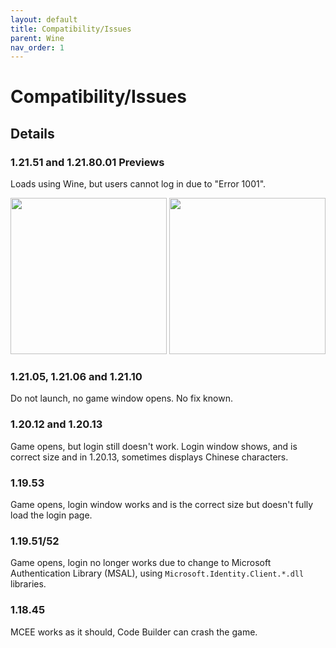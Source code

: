 ```yaml
---
layout: default
title: Compatibility/Issues
parent: Wine
nav_order: 1
---
```


# Compatibility/Issues

## Details

### 1.21.51 and 1.21.80.01 Previews
Loads using Wine, but users cannot log in due to "Error 1001".

<img src='https://gist.github.com/user-attachments/assets/81a64096-e8cf-4a84-8f63-81de0bb8c0ca' style="height:250px !important;">
<img src='https://gist.github.com/user-attachments/assets/b29d3c92-8283-43f4-b21d-58af8814644e' style="height:250px !important;">
<!--<img src='https://gist.github.com/user-attachments/assets/c3c4e7c1-cfc7-43da-bb67-585d48bfeb19' style="height:250px !important;">-->

### 1.21.05, 1.21.06 and 1.21.10
Do not launch, no game window opens. No fix known.

### 1.20.12 and 1.20.13
Game opens, but login still doesn't work. Login window shows, and is correct size and in 1.20.13, sometimes displays Chinese characters.

### 1.19.53
Game opens, login window works and is the correct size but doesn't fully load the login page.

### 1.19.51/52
Game opens, login no longer works due to change to Microsoft Authentication Library (MSAL), using `Microsoft.Identity.Client.*.dll` libraries.

### 1.18.45
MCEE works as it should, Code Builder can crash the game.

<!--

**_Microsoft_** decided to change the way users log in in Minecraft Education (but they didn't for Bedrock, why?), which uses the `Microsoft.Identity.Client.*.dll` libraries, which Wine does not support.
This issue affects the following versions:

| Version         | Status                                                                                      |
|:----------------|:--------------------------------------------------------------------------------------------|
| 1.18.45         | **Not affected**. Works as intended.                                                        |
| 1.19.51/52      | **Affected**. Opens to the login page, where the login window is a blank, unclosable window.|
| 1.19.53         | **Affected**. Window behaves the same as 1.19.51/52, but is the correct size.               |
| 1.20.12         | **Affected**. Window behaves the same as 1.19.53, but with a close button                   |
| 1.20.13         | **Affected**. Same as 1.20.12. The login window displays 4 or 5 Chinese characters.         |
| 1.21.05/1.21.06 | **Doesn't even launch.**                                                                    |
| 1.21.50 Preview | Loads, opens login screen but cannot complete login process, error 1001.                    |

It is _recommended_ that you use [Waydroid](https://mceelinux.github.io/docs/installing/waydroid.html) for later versions.-->